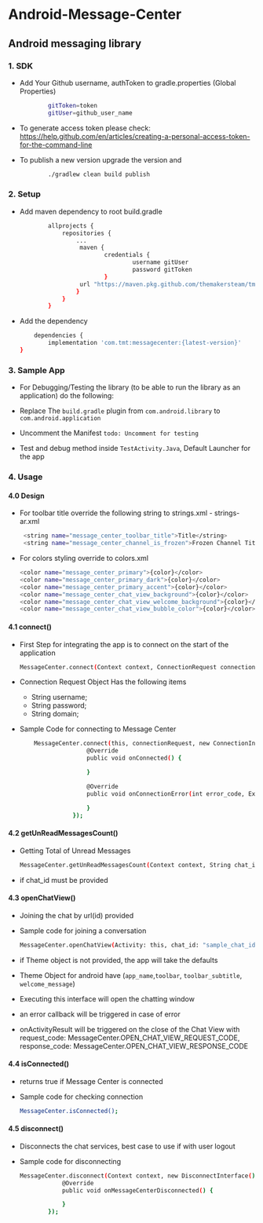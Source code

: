 # Android-Message-Center


## Android messaging library

### 1. SDK
* Add Your Github username, authToken to gradle.properties (Global Properties)
    ```bash
            gitToken=token
            gitUser=github_user_name
    ```
* To generate access token please check: https://help.github.com/en/articles/creating-a-personal-access-token-for-the-command-line

* To publish a new version upgrade the version and 
    ```bash
            ./gradlew clean build publish
     ```
     
### 2. Setup
* Add maven dependency to root build.gradle
    ```bash
        	allprojects {
        		repositories {
        			...
        			 maven {
                            credentials {
                                    username gitUser
                                    password gitToken
                            }
                     url "https://maven.pkg.github.com/themakersteam/tmt-live-chat-sdk-android"
                    }
        		}
        	}
     ```

 * Add the dependency
    ```bash
	    dependencies {
	        implementation 'com.tmt:messagecenter:{latest-version}'
	}
    ```

### 3. Sample App

  * For Debugging/Testing the library (to be able to run the library as an application) do the following:

  * Replace The `` build.gradle `` plugin from ``com.android.library`` to ``com.android.application``

  * Uncomment the Manifest ``todo: Uncomment for testing ``

  * Test and debug method inside ``TestActivity.Java``, Default Launcher for the app

### 4. Usage

#### 4.0 Design
 * For toolbar title override the following string to strings.xml - strings-ar.xml

    ```bash
     <string name="message_center_toolbar_title">Title</string>
     <string name="message_center_channel_is_frozen">Frozen Channel Title</string>
    ```
 * For colors styling override to colors.xml

     ```bash
     <color name="message_center_primary">{color}</color>
     <color name="message_center_primary_dark">{color}</color>
     <color name="message_center_primary_accent">{color}</color>
     <color name="message_center_chat_view_background">{color}</color>
     <color name="message_center_chat_view_welcome_background">{color}</color>
     <color name="message_center_chat_view_bubble_color">{color}</color>
     ```

#### 4.1 connect()

 * First Step for integrating the app is to connect on the start of the application

     ```bash
    MessageCenter.connect(Context context, ConnectionRequest connection, ConnectionInterface connectionInterface)
     ```

 * Connection Request Object Has the following items

    *    String username; 
    *    String password;
    *    String domain; 

 * Sample Code for connecting to Message Center

   ```bash
       MessageCenter.connect(this, connectionRequest, new ConnectionInterface() {
                      @Override
                      public void onConnected() {

                      }

                      @Override
                      public void onConnectionError(int error_code, Exception e) {

                      }
                  });
   ```

#### 4.2 getUnReadMessagesCount()
 * Getting Total of Unread Messages

      ```bash
     MessageCenter.getUnReadMessagesCount(Context context, String chat_id, UnReadCountInterface unread_message_interface)
      ```
 * if chat_id must be provided

#### 4.3 openChatView()
 * Joining the chat by url(id) provided
 * Sample code for joining a conversation
    ```bash
    MessageCenter.openChatView(Activity: this, chat_id: "sample_chat_id", theme: new Theme(toolbar: "title", toolbar_subtitle: "subtitle"), openChatViewInterface: OpenChatViewInterface);
    ```
    
 * if Theme object is not provided, the app will take the defaults
 * Theme Object for android have (```app_name```,```toolbar```, ```toolbar_subtitle```, ```welcome_message```)
 * Executing this interface will open the chatting window
 * an error callback will be triggered in case of error
 * onActivityResult will be triggered on the close of the Chat View with request_code: MessageCenter.OPEN_CHAT_VIEW_REQUEST_CODE, response_code: MessageCenter.OPEN_CHAT_VIEW_RESPONSE_CODE

#### 4.4 isConnected()

 * returns true if Message Center is connected

 * Sample code for checking connection
    ```bash
    MessageCenter.isConnected();
    ```

#### 4.5 disconnect()

 * Disconnects the chat services, best case to use if with user logout

 * Sample code for disconnecting
    ```bash
    MessageCenter.disconnect(Context context, new DisconnectInterface() {
                @Override
                public void onMessageCenterDisconnected() {

                }
            });
    ```
